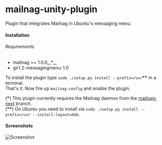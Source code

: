 # mailnag-unity-plugin
Plugin that integrates Mailnag in Ubuntu's messaging menu.

#### Installation
###### Requirements
* mailnag >= 1.0.0__*__
* gir1.2-messagingmenu-1.0

To install the plugin type `sudo ./setup.py install --prefix=/usr`__**__ in a terminal.  
That's it. Now fire up `mailnag-config` and enable the plugin.  

(__*__) This plugin currently requires the Mailnag daemon from the [mailnag-next](https://github.com/pulb/mailnag/tree/mailnag-next) branch.  
(__**__) On Ubuntu you need to install via `sudo ./setup.py install --prefix=/usr --install-layout=deb`.

#### Screenshots
![Screenshot](https://raw.github.com/pulb/mailnag-unity-plugin/docs/docs/screenshot.png)
